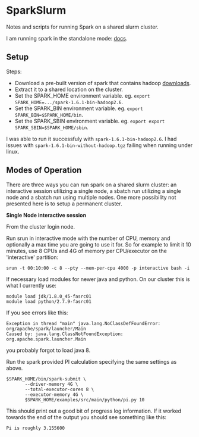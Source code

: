 # SparkSlurm
Notes and scripts for running Spark on a shared slurm cluster.

I am running spark in the standalone mode: [docs](http://spark.apache.org/docs/latest/spark-standalone.html).



## Setup
Steps:
* Download a pre-built version of spark that contains hadoop [downloads](http://spark.apache.org/downloads.html).
* Extract it to a shared location on the cluster.
* Set the SPARK_HOME environment variable. eg. `export SPARK_HOME=.../spark-1.6.1-bin-hadoop2.6`.
* Set the SPARK_BIN environment variable. eg. `export SPARK_BIN=$SPARK_HOME/bin`.
* Set the SPARK_SBIN environment variable. eg. `export export SPARK_SBIN=$SPARK_HOME/sbin`.

I was able to run it successfuly with `spark-1.6.1-bin-hadoop2.6`.
I had issues with `spark-1.6.1-bin-without-hadoop.tgz` failing when running under linux.


## Modes of Operation
There are three ways you can run spark on a shared slurm cluster: an interactive session utilizing a single node, a sbatch run utilizing a single node and a sbatch run using multiple nodes. One more possibility not presented here is to setup a permanent cluster.

__Single Node interactive session__

From the cluster login node.

Run srun in interactive mode with the number of CPU, memory and optionally a max time you are going to use it for.
So for example to limit it 10 minutes, use 8 CPUs and 4G of memory per CPU/executor on the 'interactive' partition:

```
srun -t 00:10:00 -c 8 --pty --mem-per-cpu 4000 -p interactive bash -i
```

If necessary load modules for newer java and python.
On our cluster this is what I currently use:
```
module load jdk/1.8.0_45-fasrc01
module load python/2.7.9-fasrc01
```
If you see errors like this:
```
Exception in thread "main" java.lang.NoClassDefFoundError: org/apache/spark/launcher/Main
Caused by: java.lang.ClassNotFoundException: org.apache.spark.launcher.Main
```
you probably forgot to load java 8.

Run the spark provided PI calculation specifying the same settings as above.

```
$SPARK_HOME/bin/spark-submit \
       --driver-memory 4G \
       --total-executor-cores 8 \
       --executor-memory 4G \
       $SPARK_HOME/examples/src/main/python/pi.py 10
```  
This should print out a good bit of progress log information.
If it worked towards the end of the output you should see something like this:
```
Pi is roughly 3.155600
```


